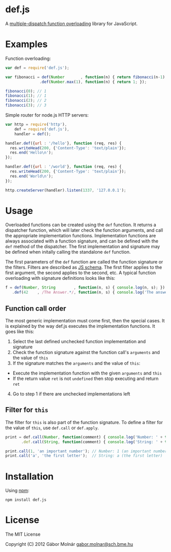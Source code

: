 def.js
======
A [multiple-dispatch function overloading](http://en.wikipedia.org/wiki/Multiple_dispatch)
library for JavaScript.

Examples
========

Function overloading:

```javascript
var def = require('def.js');

var fibonacci = def(Number       , function(n) { return fibonacci(n-1) + fibonacci(n-2); })
               .def(Number.max(1), function(n) { return 1; });

fibonacci(0); // 1
fibonacci(1); // 1
fibonacci(2); // 2
fibonacci(3); // 3
```

Simple router for node.js HTTP servers:

```javascript
var http = require('http'),
    def = require('def.js'),
    handler = def();

handler.def({url : '/hello'}, function (req, res) {
  res.writeHead(200, {'Content-Type': 'text/plain'});
  res.end('Hello\n');
});

handler.def({url : '/world'}, function (req, res) {
  res.writeHead(200, {'Content-Type': 'text/plain'});
  res.end('World\n');
});

http.createServer(handler).listen(1337, '127.0.0.1');
```

Usage
=====

Overloaded functions can be created using the `def` function. It returns a dispatcher
function, which will later check the function arguments, and call the appropriate implementation
functions. Implementation functions are always associated with a function signature,
and can be defined with the `def` method of the dispatcher. The first implementation and signature
may be defined when initally calling the standalone `def` function.

The first parameters of the `def` function are called the function signature or the filters.
Filters are described as [JS schema](https://github.com/molnarg/js-schema). The first filter
applies to the first argument, the second applies to the second, etc. A typical function overloading
with signature definitions looks like this:

```javascript
f = def(Number, String        , function(n, s) { console.log(n, s); })
   .def(42    , /The Answer.*/, function(n, s) { console.log('The answer is: ' + s); });
```

Function call order
-------------------

The most generic implementation must come first, then the special cases. It is explained
by the way def.js executes the implementation functions. It goes like this:

1. Select the last defined unchecked function implementation and signature
2. Check the function signature against the function call's `arguments` and the value of `this`
3. If the signature matches the `arguments` and the value of `this`:
  * Execute the implementation function with the given `arguments` and `this`
  * If the return value `ret` is not `undefined` then stop executing and return `ret`
4. Go to step 1 if there are unchecked implementations left

Filter for `this`
-----------------

The filter for `this` is also part of the function signature. To define a filter for the value
of `this`, use `def.call` or `def.apply`.

```javascript
print = def.call(Number, function(comment) { console.log('Number: ' + this + ' (' + comment + ')'); })
       .def.call(String, function(comment) { console.log('String: ' + this + ' (' + comment + ')'); });

print.call(1, 'an important number'); // Number: 1 (an important number)
print.call('a', 'the first letter');  // String: a (the first letter)
```

Installation
============

Using [npm](http://npmjs.org):

    npm install def.js

License
=======

The MIT License

Copyright (C) 2012 Gábor Molnár <gabor.molnar@sch.bme.hu>
